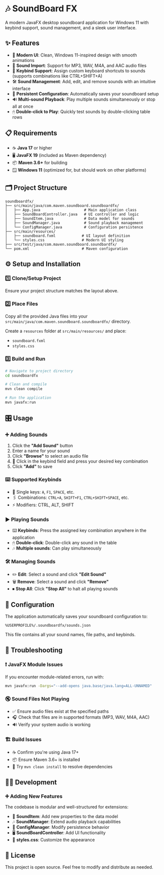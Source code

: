 # 🎶 SoundBoard FX

A modern JavaFX desktop soundboard application for Windows 11 with keybind support, sound management, and a sleek user interface.

## ✨ Features

- 🎨 **Modern UI**: Clean, Windows 11-inspired design with smooth animations
- 📂 **Sound Import**: Support for MP3, WAV, M4A, and AAC audio files
- 🎹 **Keybind Support**: Assign custom keyboard shortcuts to sounds (supports combinations like CTRL+SHIFT+A)
- 🛠 **Sound Management**: Add, edit, and remove sounds with an intuitive interface
- 💾 **Persistent Configuration**: Automatically saves your soundboard setup
- 🔊 **Multi-sound Playback**: Play multiple sounds simultaneously or stop all at once
- 🖱 **Double-click to Play**: Quickly test sounds by double-clicking table rows

## 📋 Requirements

- ☕ **Java 17** or higher
- 🖥 **JavaFX 19** (included as Maven dependency)
- 📦 **Maven 3.6+** for building
- 🪟 **Windows 11** (optimized for, but should work on other platforms)

## 🗂 Project Structure

```
soundboardfx/
├── src/main/java/com.maven.soundboard.soundboardfx/
│   ├── App.java                    # Main application class
│   ├── SoundBoardController.java   # UI controller and logic
│   ├── SoundItem.java              # Data model for sounds
│   ├── SoundManager.java           # Sound playback management
│   └── ConfigManager.java          # Configuration persistence
├── src/main/resources/
│   ├── soundboard.fxml            # UI layout definition
│   └── styles.css                 # Modern UI styling
├── src/test/java/com.maven.soundboard.soundbardfx/
└── pom.xml                        # Maven configuration
```

## ⚙️ Setup and Installation

### 1️⃣ Clone/Setup Project
Ensure your project structure matches the layout above.

### 2️⃣ Place Files
Copy all the provided Java files into your `src/main/java/com.maven.soundboard.soundboardfx/` directory.

Create a `resources` folder at `src/main/resources/` and place:
- `soundboard.fxml`
- `styles.css`

### 3️⃣ Build and Run
```bash
# Navigate to project directory
cd soundboardfx

# Clean and compile
mvn clean compile

# Run the application
mvn javafx:run
```

## 🎛 Usage

### ➕ Adding Sounds
1. Click the **"Add Sound"** button
2. Enter a name for your sound
3. Click **"Browse"** to select an audio file
4. 🎹 Click in the keybind field and press your desired key combination
5. Click **"Add"** to save

### ⌨️ Supported Keybinds
- 🔑 Single keys: `A`, `F1`, `SPACE`, etc.
- 🖇 Combinations: `CTRL+A`, `SHIFT+F1`, `CTRL+SHIFT+SPACE`, etc.
- ⚡ Modifiers: CTRL, ALT, SHIFT

### ▶️ Playing Sounds
- ⌨️ **Keybinds**: Press the assigned key combination anywhere in the application
- 🖱 **Double-click**: Double-click any sound in the table
- 🎶 **Multiple sounds**: Can play simultaneously

### 🛠 Managing Sounds
- ✏️ **Edit**: Select a sound and click **"Edit Sound"**
- 🗑 **Remove**: Select a sound and click **"Remove"**
- ⏹ **Stop All**: Click **"Stop All"** to halt all playing sounds

## 💾 Configuration

The application automatically saves your soundboard configuration to:
```
%USERPROFILE%/.soundboardfx/sounds.json
```

This file contains all your sound names, file paths, and keybinds.

## 🐛 Troubleshooting

### ❗ JavaFX Module Issues
If you encounter module-related errors, run with:
```bash
mvn javafx:run -Dargs="--add-opens java.base/java.lang=ALL-UNNAMED"
```

### 🔇 Sound Files Not Playing
- ✅ Ensure audio files exist at the specified paths
- 🎧 Check that files are in supported formats (MP3, WAV, M4A, AAC)
- 🔊 Verify your system audio is working

### 🏗 Build Issues
- ☕ Confirm you're using Java 17+
- 📦 Ensure Maven 3.6+ is installed
- 🔄 Try `mvn clean install` to resolve dependencies

## 👨‍💻 Development

### ➕ Adding New Features
The codebase is modular and well-structured for extensions:

- 🎵 **SoundItem**: Add new properties to the data model
- 🎶 **SoundManager**: Extend audio playback capabilities
- 💾 **ConfigManager**: Modify persistence behavior
- 🖥 **SoundBoardController**: Add UI functionality
- 🎨 **styles.css**: Customize the appearance

## 📜 License

This project is open source. Feel free to modify and distribute as needed.
